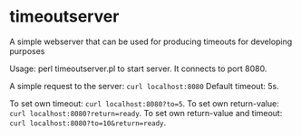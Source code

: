 # timeoutserver
A simple webserver that can be used for producing timeouts for developing purposes

Usage: perl timeoutserver.pl to start server. It connects to port 8080.

A simple request to the server: `curl localhost:8080` Default timeout: 5s.

To set own timeout: `curl localhost:8080?to=5`.
To set own return-value: `curl localhost:8080?return=ready`.
To set own return-value and timeout: `curl localhost:8080?to=10&return=ready`.



